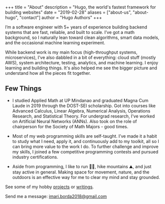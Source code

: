 +++
title = "About"
description = "Hugo, the world's fastest framework for building websites"
date = "2019-02-28"
aliases = ["about-us", "about-hugo", "contact"]
author = "Hugo Authors"
+++

I’m a software engineer with 5+ years of experience building backend systems that are fast, reliable, and built to scale. I’ve got a math background, so I naturally lean toward clean algorithms, smart data models, and the occasional machine learning experiment.

While backend work is my main focus (high-throughput systems, microservices), I’ve also dabbled in a bit of everything: cloud stuff (mostly AWS), system architecture, testing, analytics, and machine learning. I enjoy learning and building things. It's also helped me see the bigger picture and understand how all the pieces fit together.

## Few Things

  - I studied Applied Math at UP Mindanao and graduated Magna Cum Laude in 2019 through the DOST-SEI scholarship. Got into courses like Advanced Calculus, Linear Algebra, Numerical Analysis, Operations Research, and Statistical Theory. For undergrad research, I've worked on Artificial Neural Networks (ANNs). Also took on the role of chairperson for the Society of Math Majors - good times.

  - Most of my web programming skills are self-taught. I’ve made it a habit to study what I need, apply it, and continuously add to my toolkit, all so I can bring more value to the work I do. To further challenge and improve my skills, I joined a few competitive programming contests and pursued industry certifications.

  - Aside from programming, I like to run 🏃‍♀️, hike mountains ⛰️, and just stay active in general. Making space for movement, nature, and the outdoors is an effective way for me to clear my mind and stay grounded.

See some of my hobby [projects](/projects) or [writings](/post).

Send me a message: [imari.borda2018@gmail.com](mailto:imari.borda2018@gmail.com)
